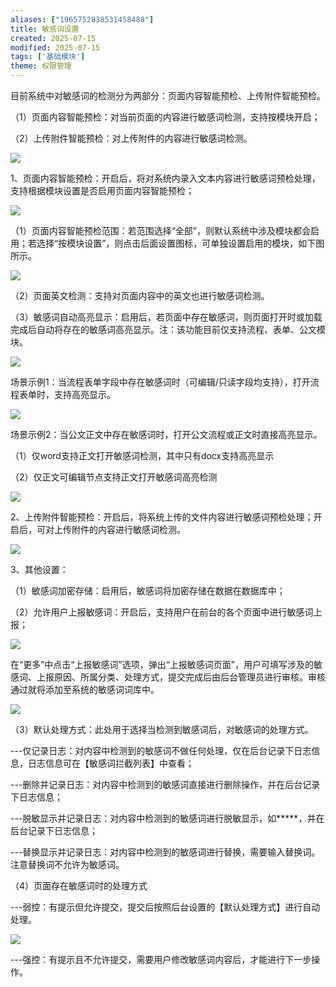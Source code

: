 ```yaml
---
aliases: ["1965752838531458488"]
title: 敏感词设置
created: 2025-07-15
modified: 2025-07-15
tags: ['基础模块']
theme: 权限管理
---
```


目前系统中对敏感词的检测分为两部分：页面内容智能预检、上传附件智能预检。

（1）页面内容智能预检：对当前页面的内容进行敏感词检测，支持按模块开启；

（2）上传附件智能预检：对上传附件的内容进行敏感词检测。

![](https://myhelpdoc.oss-cn-heyuan.aliyuncs.com/mdimages/63865399a5fe2cd11b7e9fd3aad778ee.jpg)

1、页面内容智能预检：开启后，将对系统内录入文本内容进行敏感词预检处理，支持根据模块设置是否启用页面内容智能预检；

![](https://myhelpdoc.oss-cn-heyuan.aliyuncs.com/mdimages/c59e6721613cf633ddbf2b09d9798762.jpg)

（1）页面内容智能预检范围：若范围选择“全部”，则默认系统中涉及模块都会启用；若选择“按模块设置”，则点击后面设置图标，可单独设置启用的模块，如下图所示。

![](https://myhelpdoc.oss-cn-heyuan.aliyuncs.com/mdimages/07b384e4ec5d5f47fb33cdc4924ae337.jpg)

（2）页面英文检测：支持对页面内容中的英文也进行敏感词检测。

（3）敏感词自动高亮显示：启用后，若页面中存在敏感词，则页面打开时或加载完成后自动将存在的敏感词高亮显示。注：该功能目前仅支持流程、表单、公文模块。

![](https://myhelpdoc.oss-cn-heyuan.aliyuncs.com/mdimages/2569e469317a000dfcb34e0690eb9f5c.jpg)

场景示例1：当流程表单字段中存在敏感词时（可编辑/只读字段均支持），打开流程表单时，支持高亮显示。

![](https://myhelpdoc.oss-cn-heyuan.aliyuncs.com/mdimages/5eeac8946bd58f1cc692a24c7b19c94a.jpg)

场景示例2：当公文正文中存在敏感词时，打开公文流程或正文时直接高亮显示。

（1）仅word支持正文打开敏感词检测，其中只有docx支持高亮显示

（2）仅正文可编辑节点支持正文打开敏感词高亮检测

![](https://myhelpdoc.oss-cn-heyuan.aliyuncs.com/mdimages/968011174e27b2bdd4d7d46baca6f66c.jpg)

2、上传附件智能预检：开启后，将系统上传的文件内容进行敏感词预检处理；开启后，可对上传附件的内容进行敏感词检测。

![](https://myhelpdoc.oss-cn-heyuan.aliyuncs.com/mdimages/41aea1c20806e591f4c20f335c0a3626.jpg)

3、其他设置：

（1）敏感词加密存储：启用后，敏感词将加密存储在数据在数据库中；

（2）允许用户上报敏感词：开启后，支持用户在前台的各个页面中进行敏感词上报；

![](https://myhelpdoc.oss-cn-heyuan.aliyuncs.com/mdimages/79d1a875ac33e613499eca8ac126a90e.jpg)

在“更多”中点击“上报敏感词”选项，弹出“上报敏感词页面”，用户可填写涉及的敏感词、上报原因、所属分类、处理方式，提交完成后由后台管理员进行审核。审核通过就将添加至系统的敏感词词库中。

![](https://myhelpdoc.oss-cn-heyuan.aliyuncs.com/mdimages/aaeb34c17c7a90f3d15668d9774c1f39.jpg)

（3）默认处理方式：此处用于选择当检测到敏感词后，对敏感词的处理方式。

---仅记录日志：对内容中检测到的敏感词不做任何处理，仅在后台记录下日志信息，日志信息可在【敏感词拦截列表】中查看；

---删除并记录日志：对内容中检测到的敏感词直接进行删除操作，并在后台记录下日志信息；

---脱敏显示并记录日志：对内容中检测到的敏感词进行脱敏显示，如\*\*\*\*\*，并在后台记录下日志信息；

---替换显示并记录日志：对内容中检测到的敏感词进行替换，需要输入替换词。注意替换词不允许为敏感词。

（4）页面存在敏感词时的处理方式

---弱控：有提示但允许提交，提交后按照后台设置的【默认处理方式】进行自动处理。

![](https://myhelpdoc.oss-cn-heyuan.aliyuncs.com/mdimages/51b75a946d96f9dd09628104ccd548a1.jpg)

---强控：有提示且不允许提交，需要用户修改敏感词内容后，才能进行下一步操作。

